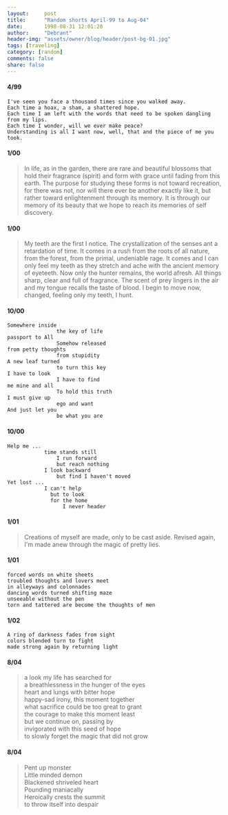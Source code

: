 ```yaml
---
layout:     post
title:      "Random shorts April-99 to Aug-04"
date:       1998-08-31 12:01:20
author:     "Debrant"
header-img: "assets/owner/blog/header/post-bg-01.jpg"
tags: [traveling]
category: [random]
comments: false
share: false
---
```


#### 4/99

```
I've seen you face a thousand times since you walked away.
Each time a hoax, a sham, a shattered hope.
Each time I am left with the words that need to be spoken dangling from my lips.
Each time I wonder, will we ever make peace?
Understanding is all I want now, well, that and the piece of me you took.
```

#### 1/00
> In life, as in the garden, there are rare and beautiful blossoms that hold their fragrance (spirit) and form with grace until fading from this earth. The purpose for studying these forms is not toward recreation, for there was not, nor will there ever be another exactly like it, but rather toward enlightenment through its memory. It is through our memory of its beauty that we hope to reach its memories of self discovery.

#### 1/00
> My teeth are the first I notice.
The crystallization of the senses ant a retardation of time.
It comes in a rush from the roots of all nature, from the forest, from the primal, undeniable rage.
It comes and I can only feel my teeth as they stretch and ache with the ancient memory of eyeteeth.
Now only the hunter remains, the world afresh.
All things sharp, clear and full of fragrance.
The scent of prey lingers in the air and my tongue recalls the taste of blood.
I begin to move now, changed, feeling only my teeth, I hunt.


#### 10/00

```
Somewhere inside
                the key of life
passport to All
                Somehow released
from petty thoughts
                from stupidity
A new leaf turned
                to turn this key
I have to look
                I have to find
me mine and all
                To hold this truth
I must give up
                ego and want
And just let you
                be what you are
```


#### 10/00

```
Help me ...
            time stands still
                I run forward
                but reach nothing
            I look backward
                but find I haven't moved
Yet lost ...
            I can't help
              but to look
              for the home
                  I never header
```

#### 1/01
> Creations of myself are made, only to be cast aside. Revised again, I'm made anew through the magic of pretty lies.

#### 1/01

```
forced words on white sheets
troubled thoughts and lovers meet
in alleyways and colonnades
dancing words turned shifting maze
unseeable without the pen
torn and tattered are become the thoughts of men
```

#### 1/02
```
A ring of darkness fades from sight
colors blended turn to fight
made strong again by returning light
```
#### 8/04

> a look my life has searched for <br>
> a breathlessness in the hunger of the eyes <br>
> heart and lungs with bitter hope <br>
> happy-sad irony, this moment together <br>
> what sacrifice could be too great to grant <br>
> the courage to make this moment least <br>
> but we continue on, passing by <br>
> invigorated with this seed of hope  <br>
> to slowly forget the magic that did not grow

#### 8/04

> Pent up monster <br>
Little minded demon <br>
Blackened shriveled heart <br>
Pounding maniacally <br>
Heroically crests the summit <br>
to throw itself into despair
